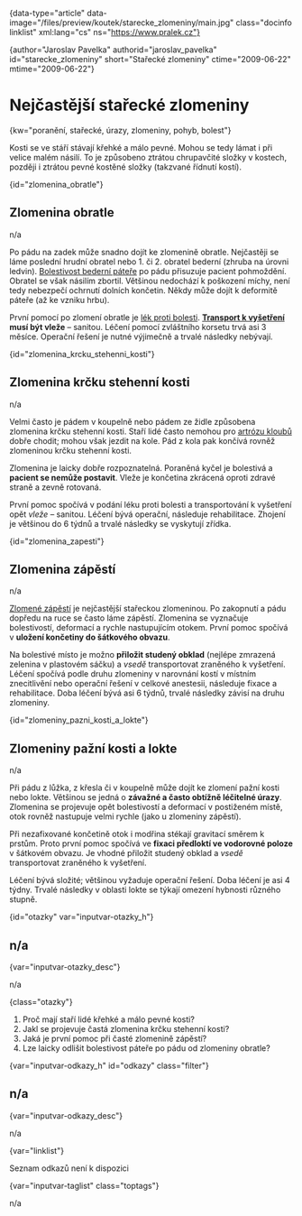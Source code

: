 
{data-type="article" data-image="/files/preview/koutek/starecke_zlomeniny/main.jpg" class="docinfo linklist" xml:lang="cs" ns="https://www.pralek.cz"}

{author="Jaroslav Pavelka" authorid="jaroslav\_pavelka" id="starecke\_zlomeniny" short="Stařecké zlomeniny" ctime="2009-06-22" mtime="2009-06-22"}

# Nejčastější stařecké zlomeniny

<!-- generated attribute kw by user_udpatekw.sh on 2019-01-10, do not edit -->

{kw="poranění, stařecké, úrazy, zlomeniny, pohyb, bolest"}

Kosti se ve stáří stávají křehké a málo pevné. Mohou se tedy lámat i při velice malém násilí. To je způsobeno ztrátou chrupavčité složky v kostech, později i ztrátou pevné kostěné složky (takzvané řídnutí kostí).

{id="zlomenina_obratle"}

## Zlomenina obratle

n/a

Po pádu na zadek může snadno dojít ke zlomenině obratle. Nejčastěji se láme poslední hrudní obratel nebo 1. či 2. obratel bederní (zhruba na úrovni ledvin). [Bolestivost bederní páteře][1] po pádu přisuzuje pacient pohmoždění. Obratel se však násilím zbortil. Většinou nedochází k poškození míchy, není tedy nebezpečí ochrnutí dolních končetin. Někdy může dojít k deformitě páteře (až ke vzniku hrbu).

První pomocí po zlomení obratle je [lék proti bolesti][2]. **[Transport k vyšetření][3] musí být vleže** – sanitou. Léčení pomocí zvláštního korsetu trvá asi 3 měsíce. Operační řešení je nutné výjimečně a trvalé následky nebývají.

{id="zlomenina\_krcku\_stehenni_kosti"}

## Zlomenina krčku stehenní kosti

n/a

Velmi často je pádem v koupelně nebo pádem ze židle způsobena zlomenina krčku stehenní kosti. Staří lidé často nemohou pro [artrózu kloubů][4] dobře chodit; mohou však jezdit na kole. Pád z kola pak končívá rovněž zlomeninou krčku stehenní kosti.

Zlomenina je laicky dobře rozpoznatelná. Poraněná kyčel je bolestivá a **pacient se nemůže postavit**. Vleže je končetina zkrácená oproti zdravé straně a zevně rotovaná.

První pomoc spočívá v podání léku proti bolesti a transportování k vyšetření opět _vleže_ – sanitou. Léčení bývá operační, následuje rehabilitace. Zhojení je většinou do 6 týdnů a trvalé následky se vyskytují zřídka.

{id="zlomenina_zapesti"}

## Zlomenina zápěstí

n/a

[Zlomené zápěstí][5] je nejčastější stařeckou zlomeninou. Po zakopnutí a pádu dopředu na ruce se často láme zápěstí. Zlomenina se vyznačuje bolestivostí, deformací a rychle nastupujícím otokem. První pomoc spočívá v **uložení končetiny do šátkového obvazu**.

Na bolestivé místo je možno **přiložit studený obklad** (nejlépe zmrazená zelenina v plastovém sáčku) a _vsedě_ transportovat zraněného k vyšetření. Léčení spočívá podle druhu zlomeniny v narovnání kostí v místním znecitlivění nebo operační řešení v celkové anestesii, následuje fixace a rehabilitace. Doba léčení bývá asi 6 týdnů, trvalé následky závisí na druhu zlomeniny.

{id="zlomeniny\_pazni\_kosti\_a\_lokte"}

## Zlomeniny pažní kosti a lokte

n/a

Při pádu z lůžka, z křesla či v koupelně může dojít ke zlomení pažní kosti nebo lokte. Většinou se jedná o **závažné a často obtížně léčitelné úrazy**. Zlomenina se projevuje opět bolestivostí a deformací v postiženém místě, otok rovněž nastupuje velmi rychle (jako u zlomeniny zápěstí).

Při nezafixované končetině otok i modřina stékají gravitací směrem k prstům. Proto první pomoc spočívá ve **fixaci předloktí ve vodorovné poloze** v šátkovém obvazu. Je vhodné přiložit studený obklad a _vsedě_ transportovat zraněného k vyšetření.

Léčení bývá složité; většinou vyžaduje operační řešení. Doba léčení je asi 4 týdny. Trvalé následky v oblasti lokte se týkají omezení hybnosti různého stupně.

{id="otazky" var="inputvar-otazky_h"}

## n/a

{var="inputvar-otazky_desc"}

n/a

{class="otazky"}

  1. Proč mají staří lidé křehké a málo pevné kosti?
  2. Jakl se projevuje častá zlomenina krčku stehenní kosti?
  3. Jaká je první pomoc při časté zlomenině zápěstí?
  4. Lze laicky odlišit bolestivost páteře po pádu od zlomeniny obratle?

{var="inputvar-odkazy_h" id="odkazy" class="filter"}

## n/a

{var="inputvar-odkazy_desc"}

n/a

{var="linklist"}

Seznam odkazů není k dispozici

{var="inputvar-taglist" class="toptags"}

n/a

 [1]: bolesti_v_zadech_houser
 [2]: leky_proti_bolesti
 [3]: nalehavost_lekarskeho_vysetreni
 [4]: artroza
 [5]: leceni_zlomenin

